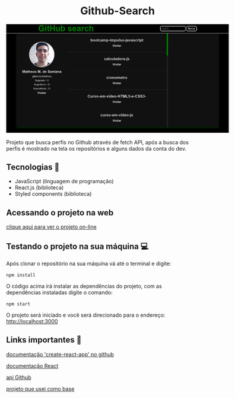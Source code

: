 <div style="width: 600px; margin: auto; text-align: center">
    <h1>Github-Search</h1>
    <img src="src/img/preview.png"/>
</div>

Projeto que busca perfis no Github através de fetch API, após a busca dos perfis é mostrado na tela os repositórios e alguns dados da conta do dev.

## Tecnologias 🔧

* JavaScript (linguagem de programação)
* React.js (biblioteca)
* Styled components (biblioteca)

## Acessando o projeto na web
[clique aqui para ver o projeto on-line](https://github-search-moreiramatheus.vercel.app)

## Testando o projeto na sua máquina 💻

Após clonar o repositório na sua máquina vá até o terminal e digite:

```node
npm install
```

O código acima irá instalar as dependências do projeto, com as dependências instaladas digite o comando:

```node
npm start
```

O projeto será iniciado e você será direcionado para o endereço: [http://localhost:3000](http://localhost:3000)

## Links importantes 🔗

[documentação 'create-react-app' no github](https://github.com/facebook/create-react-app)

[documentação React](https://reactjs.org/)

[api Github](https://docs.github.com/pt/rest)

[projeto que usei como base](https://github-profiles.netlify.app)
